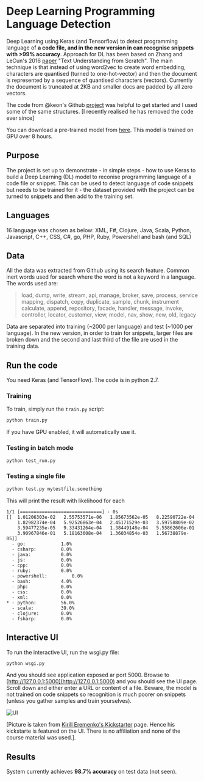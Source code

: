 # Deep Learning Programming Language Detection
Deep Learning using Keras (and Tensorflow) to detect programming language of **a code file, and in the new version in can recognise snippets with >99% accuracy**. Approach for DL has been based on Zhang and LeCun's 2016 [paper](https://arxiv.org/pdf/1502.01710.pdf) "Text Understanding from Scratch". The main technique is that instead of using word2vec to create word embedding, characters are quantised (turned to one-hot-vector) and then the document is represented by a sequence of quantised characters (vectors). Currently the document is truncated at 2KB and smaller docs are padded by all zero vectors. 

The code from @keon's Github [project](https://github.com/keon/keras-text-classification) was helpful to get started and I used some of the same structures. [I recently realised he has removed the code ever since]

You can download a pre-trained model from [here](https://drive.google.com/file/d/0By4PF7Jis9FzQ2dmeHdPRlFxbWs/view?usp=sharing). This model is trained on GPU over 8 hours.

## Purpose
The project is set up to demonstrate - in simple steps - how to use Keras to build a Deep Learning (DL) model to reconise programming language of a code file or snippet. This can be used to detect language of code snippets but needs to be trained for it - the dataset provided with the project can be turned to snippets and then add to the training set.  

## Languages
16 language was chosen as below:
XML, F#, Clojure, Java, Scala, Python, Javascript, C++, CSS, C#, go, PHP, Ruby, Powershell and bash (and SQL)

## Data
All the data was extracted from Github using its search feature. Common inert words used for search where the word is not a keyword in a language. The words used are:

> load, dump, write, stream, api, manage, broker, save, process, service
mapping, dispatch, copy, duplicate, sample, chunk, instrument
calculate, append, repository, facade, handler, message, invoke,
controller, locator, customer, view, model, nav, show, new, old, legacy

Data are separated into training (~2000 per language) and test (~1000 per language). In the new version, in order to train for snippets, larger files are broken down and the second and last third of the file are used in the training data. 

## Run the code
You need Keras (and TensorFlow). The code is in python 2.7.

### Training

To train, simply run the `train.py` script:

```python
python train.py
```

If you have GPU enabled, it will automatically use it.

### Testing in batch mode

```python
python test_run.py
```

### Testing a single file

```python
python test.py mytestfile.something
```

This will print the result with likelihood for each 

```buildoutcfg
1/1 [==============================] - 0s
[[  1.01206303e-02   2.55753571e-06   1.85673562e-05   8.22590722e-04
    1.82982374e-04   5.92526863e-04   2.45171529e-03   3.59758809e-02
    3.59477235e-05   9.33431264e-04   1.38449148e-04   5.55862606e-01
    3.90967846e-01   5.18163608e-04   1.36034854e-03   1.56738879e-05]]
  - go:     		1.0%
  - csharp:     	0.0%
  - java:     		0.0%
  - js:     		0.0%
  - cpp:     		0.0%
  - ruby:     		0.0%
  - powershell:         0.0%
  - bash:     		4.0%
  - php:     		0.0%
  - css:     		0.0%
  - xml:     		0.0%
* - python:     	56.0%
  - scala:     		39.0%
  - clojure:     	0.0%
  - fsharp:     	0.0%
```

## Interactive UI

To run the interactive UI, run the wsgi.py file:

```python
python wsgi.py
```

And you should see application exposed ar port 5000. Browse to [http://127.0.0.1:5000](http://127.0.0.1:5000) and you should see the UI page. Scroll down and either enter a URL or content of a file. Beware, the model is not trained on code snippets so recognition is much poorer on snippets (unless you gather samples and train yourselves).

![UI](asset/ui.png)

[Picture is taken from [Kirill Eremenko's Kickstarter](https://www.kickstarter.com/projects/kirilleremenko/deep-learning-a-ztm-online-course) page. Hence his kickstarte is featured on the UI. There is no affiliation and none of the course material was used.].

## Results

System currently achieves **98.7% accuracy** on test data (not seen).
